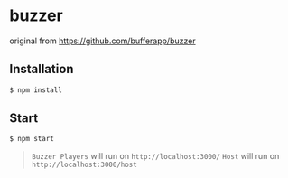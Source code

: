 # buzzer
original from https://github.com/bufferapp/buzzer

## Installation

```sh
$ npm install
```

## Start

```sh
$ npm start
```

> `Buzzer Players` will run on `http://localhost:3000/`
> `Host` will run on `http://localhost:3000/host`
